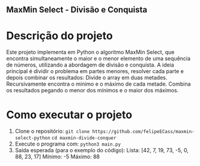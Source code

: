 ## MaxMin Select - Divisão e Conquista
# Descrição do projeto
Este projeto implementa em Python o algoritmo MaxMin Select, que encontra simultaneamente o maior e o menor elemento de uma sequência de números, utilizando a abordagem de divisão e conquista.
A ideia principal é dividir o problema em partes menores, resolver cada parte e depois combinar os resultados:
Divide o array em duas metades.
Recursivamente encontra o mínimo e o máximo de cada metade.
Combina os resultados pegando o menor dos mínimos e o maior dos máximos.

# Como executar o projeto
1. Clone o repositório:
`git clone https://github.com/felipeECass/maxmin-select-python`
`cd maxmin-divide-conquer`
2. Execute o programa com:
`python3 main.py`
3. Saída esperada (para o exemplo do código):
Lista: [42, 7, 19, 73, -5, 0, 88, 23, 17]
Mínimo: -5
Máximo: 88